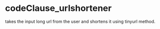 # codeClause_urlshortener
takes the input long url from the user and shortens it using tinyurl method.
